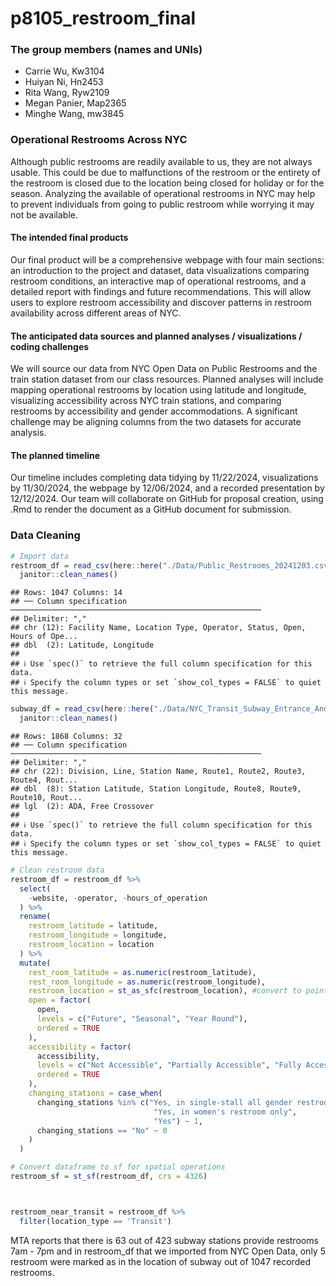p8105_restroom_final
================

### The group members (names and UNIs)

- Carrie Wu, Kw3104
- Huiyan Ni, Hn2453
- Rita Wang, Ryw2109
- Megan Panier, Map2365
- Minghe Wang, mw3845

### Operational Restrooms Across NYC

Although public restrooms are readily available to us, they are not
always usable. This could be due to malfunctions of the restroom or the
entirety of the restroom is closed due to the location being closed for
holiday or for the season. Analyzing the available of operational
restrooms in NYC may help to prevent individuals from going to public
restroom while worrying it may not be available.

#### The intended final products

Our final product will be a comprehensive webpage with four main
sections: an introduction to the project and dataset, data
visualizations comparing restroom conditions, an interactive map of
operational restrooms, and a detailed report with findings and future
recommendations. This will allow users to explore restroom accessibility
and discover patterns in restroom availability across different areas of
NYC.

#### The anticipated data sources and planned analyses / visualizations / coding challenges

We will source our data from NYC Open Data on Public Restrooms and the
train station dataset from our class resources. Planned analyses will
include mapping operational restrooms by location using latitude and
longitude, visualizing accessibility across NYC train stations, and
comparing restrooms by accessibility and gender accommodations. A
significant challenge may be aligning columns from the two datasets for
accurate analysis.

#### The planned timeline

Our timeline includes completing data tidying by 11/22/2024,
visualizations by 11/30/2024, the webpage by 12/06/2024, and a recorded
presentation by 12/12/2024. Our team will collaborate on GitHub for
proposal creation, using .Rmd to render the document as a GitHub
document for submission.

### Data Cleaning

``` r
# Import data
restroom_df = read_csv(here::here("./Data/Public_Restrooms_20241203.csv")) %>% 
  janitor::clean_names()
```

    ## Rows: 1047 Columns: 14
    ## ── Column specification ────────────────────────────────────────────────────────
    ## Delimiter: ","
    ## chr (12): Facility Name, Location Type, Operator, Status, Open, Hours of Ope...
    ## dbl  (2): Latitude, Longitude
    ## 
    ## ℹ Use `spec()` to retrieve the full column specification for this data.
    ## ℹ Specify the column types or set `show_col_types = FALSE` to quiet this message.

``` r
subway_df = read_csv(here::here("./Data/NYC_Transit_Subway_Entrance_And_Exit_Data.csv")) %>% 
  janitor::clean_names()
```

    ## Rows: 1868 Columns: 32
    ## ── Column specification ────────────────────────────────────────────────────────
    ## Delimiter: ","
    ## chr (22): Division, Line, Station Name, Route1, Route2, Route3, Route4, Rout...
    ## dbl  (8): Station Latitude, Station Longitude, Route8, Route9, Route10, Rout...
    ## lgl  (2): ADA, Free Crossover
    ## 
    ## ℹ Use `spec()` to retrieve the full column specification for this data.
    ## ℹ Specify the column types or set `show_col_types = FALSE` to quiet this message.

``` r
# Clean restroom data
restroom_df = restroom_df %>% 
  select(
    -website, -operator, -hours_of_operation 
  ) %>% 
  rename(
    restroom_latitude = latitude,
    restroom_longitude = longitude,
    restroom_location = location
  ) %>% 
  mutate(
    rest_room_latitude = as.numeric(restroom_latitude),
    rest_room_longitude = as.numeric(restroom_longitude),
    restroom_location = st_as_sfc(restroom_location), #convert to point
    open = factor(
      open,
      levels = c("Future", "Seasonal", "Year Round"),
      ordered = TRUE
    ),
    accessibility = factor(
      accessibility,
      levels = c("Not Accessible", "Partially Accessible", "Fully Accessible"),
      ordered = TRUE
    ),
    changing_stations = case_when(
      changing_stations %in% c("Yes, in single-stall all gender restroom only",
                                "Yes, in women's restroom only",
                                "Yes") ~ 1,
      changing_stations == "No" ~ 0
    )
  ) 

# Convert dataframe to sf for spatial operations
restroom_sf = st_sf(restroom_df, crs = 4326)



restroom_near_transit = restroom_df %>% 
  filter(location_type == 'Transit')
```

MTA reports that there is 63 out of 423 subway stations provide
restrooms 7am - 7pm and in restroom_df that we imported from NYC Open
Data, only 5 restroom were marked as in the location of subway out of
1047 recorded restrooms.

